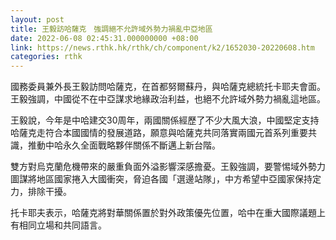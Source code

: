 ```yaml
---
layout: post
title: 王毅訪哈薩克　強調絕不允許域外勢力禍亂中亞地區
date: 2022-06-08 02:45:31.000000000 +08:00
link: https://news.rthk.hk/rthk/ch/component/k2/1652030-20220608.htm
categories: rthk
---
```


國務委員兼外長王毅訪問哈薩克，在首都努爾蘇丹，與哈薩克總統托卡耶夫會面。王毅強調，中國從不在中亞謀求地緣政治利益，也絕不允許域外勢力禍亂這地區。

王毅說，今年是中哈建交30周年，兩國關係經歷了不少大風大浪，中國堅定支持哈薩克走符合本國國情的發展道路，願意與哈薩克共同落實兩國元首系列重要共識，推動中哈永久全面戰略夥伴關係不斷邁上新台階。

雙方對烏克蘭危機帶來的嚴重負面外溢影響深感擔憂。王毅強調，要警惕域外勢力圖謀將地區國家捲入大國衝突，脅迫各國「選邊站隊」，中方希望中亞國家保持定力，排除干擾。

托卡耶夫表示，哈薩克將對華關係置於對外政策優先位置，哈中在重大國際議題上有相同立場和共同語言。


　　
